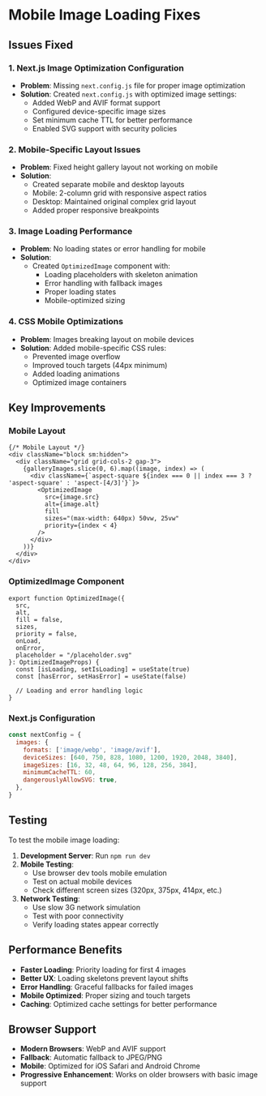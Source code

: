 # Mobile Image Loading Fixes

## Issues Fixed

### 1. Next.js Image Optimization Configuration
- **Problem**: Missing `next.config.js` file for proper image optimization
- **Solution**: Created `next.config.js` with optimized image settings:
  - Added WebP and AVIF format support
  - Configured device-specific image sizes
  - Set minimum cache TTL for better performance
  - Enabled SVG support with security policies

### 2. Mobile-Specific Layout Issues
- **Problem**: Fixed height gallery layout not working on mobile
- **Solution**: 
  - Created separate mobile and desktop layouts
  - Mobile: 2-column grid with responsive aspect ratios
  - Desktop: Maintained original complex grid layout
  - Added proper responsive breakpoints

### 3. Image Loading Performance
- **Problem**: No loading states or error handling for mobile
- **Solution**:
  - Created `OptimizedImage` component with:
    - Loading placeholders with skeleton animation
    - Error handling with fallback images
    - Proper loading states
    - Mobile-optimized sizing

### 4. CSS Mobile Optimizations
- **Problem**: Images breaking layout on mobile devices
- **Solution**: Added mobile-specific CSS rules:
  - Prevented image overflow
  - Improved touch targets (44px minimum)
  - Added loading animations
  - Optimized image containers

## Key Improvements

### Mobile Layout
```tsx
{/* Mobile Layout */}
<div className="block sm:hidden">
  <div className="grid grid-cols-2 gap-3">
    {galleryImages.slice(0, 6).map((image, index) => (
      <div className={`aspect-square ${index === 0 || index === 3 ? 'aspect-square' : 'aspect-[4/3]'}`}>
        <OptimizedImage 
          src={image.src} 
          alt={image.alt} 
          fill 
          sizes="(max-width: 640px) 50vw, 25vw"
          priority={index < 4}
        />
      </div>
    ))}
  </div>
</div>
```

### OptimizedImage Component
```tsx
export function OptimizedImage({
  src,
  alt,
  fill = false,
  sizes,
  priority = false,
  onLoad,
  onError,
  placeholder = "/placeholder.svg"
}: OptimizedImageProps) {
  const [isLoading, setIsLoading] = useState(true)
  const [hasError, setHasError] = useState(false)
  
  // Loading and error handling logic
}
```

### Next.js Configuration
```js
const nextConfig = {
  images: {
    formats: ['image/webp', 'image/avif'],
    deviceSizes: [640, 750, 828, 1080, 1200, 1920, 2048, 3840],
    imageSizes: [16, 32, 48, 64, 96, 128, 256, 384],
    minimumCacheTTL: 60,
    dangerouslyAllowSVG: true,
  },
}
```

## Testing

To test the mobile image loading:

1. **Development Server**: Run `npm run dev`
2. **Mobile Testing**: 
   - Use browser dev tools mobile emulation
   - Test on actual mobile devices
   - Check different screen sizes (320px, 375px, 414px, etc.)
3. **Network Testing**:
   - Use slow 3G network simulation
   - Test with poor connectivity
   - Verify loading states appear correctly

## Performance Benefits

- **Faster Loading**: Priority loading for first 4 images
- **Better UX**: Loading skeletons prevent layout shifts
- **Error Handling**: Graceful fallbacks for failed images
- **Mobile Optimized**: Proper sizing and touch targets
- **Caching**: Optimized cache settings for better performance

## Browser Support

- **Modern Browsers**: WebP and AVIF support
- **Fallback**: Automatic fallback to JPEG/PNG
- **Mobile**: Optimized for iOS Safari and Android Chrome
- **Progressive Enhancement**: Works on older browsers with basic image support 